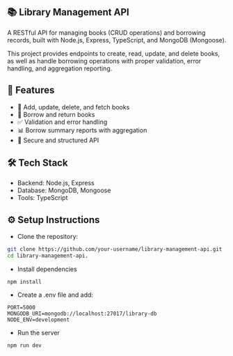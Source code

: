 ## 📚 Library Management API

A RESTful API for managing books (CRUD operations) and borrowing records, built with Node.js, Express, TypeScript, and MongoDB (Mongoose).

This project provides endpoints to create, read, update, and delete books, as well as handle borrowing operations with proper validation, error handling, and aggregation reporting.

## 🚀 Features

- 📘 Add, update, delete, and fetch books
- 📖 Borrow and return books
- ✅ Validation and error handling
- 📊 Borrow summary reports with aggregation
- 🔐 Secure and structured API

## 🛠️ Tech Stack

- Backend: Node.js, Express
- Database: MongoDB, Mongoose
- Tools: TypeScript

## ⚙️ Setup Instructions

- Clone the repository:

```bash
git clone https://github.com/your-username/library-management-api.git
cd library-management-api.
```

- Install dependencies

```
npm install
```

- Create a .env file and add:

```
PORT=5000
MONGODB_URI=mongodb://localhost:27017/library-db
NODE_ENV=development
```

- Run the server

```
npm run dev

```
